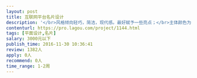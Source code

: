 ```yaml
---                
layout: post       
title: 互联网平台名片设计           
description: '</br>风格倾向轻巧，简洁，现代感。最好赋予一些亮点；</br>主体颜色为黑白黄，其次有绿灰可考虑选择加入（有具体颜色值）；</br>内容可能涉及：平台名、logo、slogan、二维码、员工姓名、企业地址、电话、邮箱等；</br>有一些认为不错的名片设计可提供参考，但主要希望设计师根据平台定位进行原创；</br>如需要，可提供上一版名片（不作为设计参考）；</br>如有印刷经验，希望能建议印刷纸张选择。</br>'     
contenturl: https://pro.lagou.com/project/1144.html      
tags: [平面设计,名片]            
salary: 3000元以下          
publish_time: 2016-11-30 10:36:41         
review: 1382人                   
apply: 0人                   
recommend: 0人                   
time_range: 1-2周              
---                 
```

